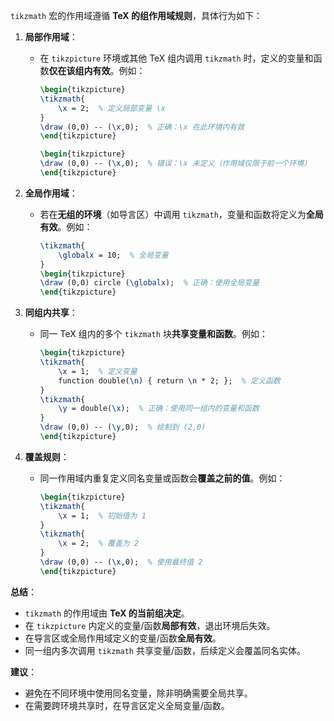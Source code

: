 `tikzmath` 宏的作用域遵循 **TeX 的组作用域规则**，具体行为如下：

1. **局部作用域**：
   - 在 `tikzpicture` 环境或其他 TeX 组内调用 `tikzmath` 时，定义的变量和函数**仅在该组内有效**。例如：
     ```latex
     \begin{tikzpicture}
     \tikzmath{
         \x = 2;  % 定义局部变量 \x
     }
     \draw (0,0) -- (\x,0);  % 正确：\x 在此环境内有效
     \end{tikzpicture}
     
     \begin{tikzpicture}
     \draw (0,0) -- (\x,0);  % 错误：\x 未定义（作用域仅限于前一个环境）
     \end{tikzpicture}
     ```

2. **全局作用域**：
   - 若在**无组的环境**（如导言区）中调用 `tikzmath`，变量和函数将定义为**全局有效**。例如：
     ```latex
     \tikzmath{
         \globalx = 10;  % 全局变量
     }
     \begin{tikzpicture}
     \draw (0,0) circle (\globalx);  % 正确：使用全局变量
     \end{tikzpicture}
     ```

3. **同组内共享**：
   - 同一 TeX 组内的多个 `tikzmath` 块**共享变量和函数**。例如：
     ```latex
     \begin{tikzpicture}
     \tikzmath{
         \x = 1;  % 定义变量
         function double(\n) { return \n * 2; };  % 定义函数
     }
     \tikzmath{
         \y = double(\x);  % 正确：使用同一组内的变量和函数
     }
     \draw (0,0) -- (\y,0);  % 绘制到 (2,0)
     \end{tikzpicture}
     ```

4. **覆盖规则**：
   - 同一作用域内重复定义同名变量或函数会**覆盖之前的值**。例如：
     ```latex
     \begin{tikzpicture}
     \tikzmath{
         \x = 1;  % 初始值为 1
     }
     \tikzmath{
         \x = 2;  % 覆盖为 2
     }
     \draw (0,0) -- (\x,0);  % 使用最终值 2
     \end{tikzpicture}
     ```

**总结**：
- `tikzmath` 的作用域由 **TeX 的当前组决定**。
- 在 `tikzpicture` 内定义的变量/函数**局部有效**，退出环境后失效。
- 在导言区或全局作用域定义的变量/函数**全局有效**。
- 同一组内多次调用 `tikzmath` 共享变量/函数，后续定义会覆盖同名实体。

**建议**：
- 避免在不同环境中使用同名变量，除非明确需要全局共享。
- 在需要跨环境共享时，在导言区定义全局变量/函数。